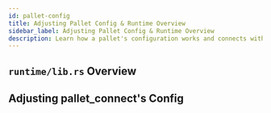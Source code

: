 ```yaml
---
id: pallet-config
title: Adjusting Pallet Config & Runtime Overview
sidebar_label: Adjusting Pallet Config & Runtime Overview
description: Learn how a pallet's configuration works and connects with the runtime.
---
```


## `runtime/lib.rs` Overview

## Adjusting pallet_connect's Config


